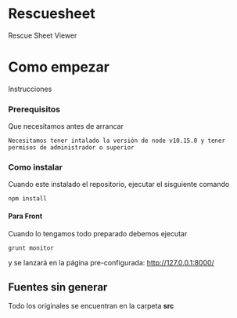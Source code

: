 # Rescuesheet
Rescue Sheet Viewer

# Como empezar

Instrucciones

### Prerequisitos

Que necesitamos antes de arrancar

```
Necesitamos tener intalado la versión de node v10.15.0 y tener permisos de administrador o superior
```

### Como instalar

Cuando este instalado el repositorio, ejecutar el sisguiente comando

```
npm install
```

#### Para Front

Cuando lo tengamos todo preparado debemos ejecutar 

```
grunt monitor
```

y se lanzará en la página pre-configurada: http://127.0.0.1:8000/


## Fuentes sin generar

Todo los originales se encuentran en la carpeta **src**

